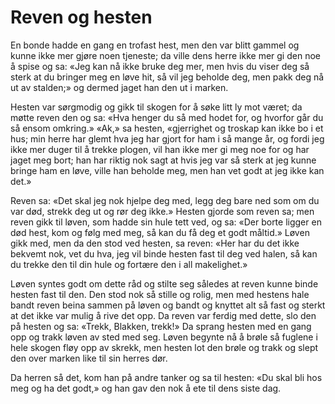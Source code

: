 # Reven og hesten

En bonde hadde en gang en trofast hest, men den var blitt gammel og kunne ikke mer gjøre noen tjeneste; da ville dens herre ikke mer gi den noe å spise og sa: «Jeg kan nå ikke bruke deg mer, men hvis du viser deg så sterk at du bringer meg en løve hit, så vil jeg beholde deg, men pakk deg nå ut av stalden;» og dermed jaget han den ut i marken.

Hesten var sørgmodig og gikk til skogen for å søke litt ly mot været; da møtte reven den og sa: «Hva henger du så med hodet for, og hvorfor går du så ensom omkring.» «Ak,» sa hesten, «gjerrighet og troskap kan ikke bo i et hus; min herre har glemt hva jeg har gjort for ham i så mange år, og fordi jeg ikke mer duger til å trekke plogen, vil han ikke mer gi meg noe for og har jaget meg bort; han har riktig nok sagt at hvis jeg var så sterk at jeg kunne bringe ham en løve, ville han beholde meg, men han vet godt at jeg ikke kan det.»

Reven sa: «Det skal jeg nok hjelpe deg med, legg deg bare ned som om du var død, strekk deg ut og rør deg ikke.» Hesten gjorde som reven sa; men reven gikk til løven, som hadde sin hule tett ved, og sa: «Der borte ligger en død hest, kom og følg med meg, så kan du få deg et godt måltid.» Løven gikk med, men da den stod ved hesten, sa reven: «Her har du det ikke bekvemt nok, vet du hva, jeg vil binde hesten fast til deg ved halen, så kan du trekke den til din hule og fortære den i all makelighet.»

Løven syntes godt om dette råd og stilte seg således at reven kunne binde hesten fast til den. Den stod nok så stille og rolig, men med hestens hale bandt reven beina sammen på løven og bandt og knyttet alt så fast og sterkt at det ikke var mulig å rive det opp. Da reven var ferdig med dette, slo den på hesten og sa: «Trekk, Blakken, trekk!» Da sprang hesten med en gang opp og trakk løven av sted med seg. Løven begynte nå å brøle så fuglene i hele skogen fløy opp av skrekk, men hesten lot den brøle og trakk og slept den over marken like til sin herres dør.

Da herren så det, kom han på andre tanker og sa til hesten: «Du skal bli hos meg og ha det godt,» og han gav den nok å ete til dens siste dag.